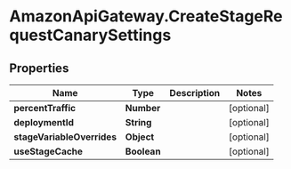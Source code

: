 # AmazonApiGateway.CreateStageRequestCanarySettings

## Properties

Name | Type | Description | Notes
------------ | ------------- | ------------- | -------------
**percentTraffic** | **Number** |  | [optional] 
**deploymentId** | **String** |  | [optional] 
**stageVariableOverrides** | **Object** |  | [optional] 
**useStageCache** | **Boolean** |  | [optional] 


